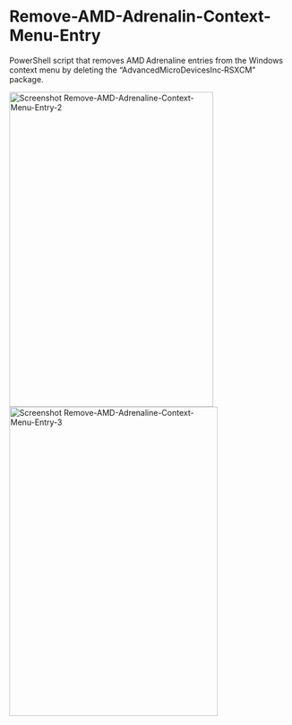 # Remove-AMD-Adrenalin-Context-Menu-Entry
PowerShell script that removes AMD Adrenaline entries from the Windows context menu by deleting the “AdvancedMicroDevicesInc‑RSXCM” package.

<img width="364" height="562" alt="Screenshot Remove-AMD-Adrenaline-Context-Menu-Entry-2" src="https://github.com/user-attachments/assets/f0a6e4fe-8921-4e38-881a-00233716c0bb" />

<img width="372" height="552" alt="Screenshot Remove-AMD-Adrenaline-Context-Menu-Entry-3" src="https://github.com/user-attachments/assets/80640e5c-f64e-4ad1-9dd0-1f68b84e2181" />

